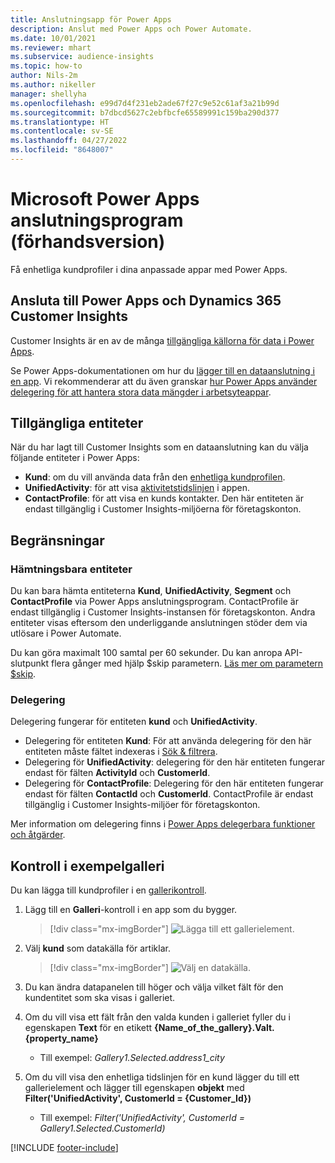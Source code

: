 ```yaml
---
title: Anslutningsapp för Power Apps
description: Anslut med Power Apps och Power Automate.
ms.date: 10/01/2021
ms.reviewer: mhart
ms.subservice: audience-insights
ms.topic: how-to
author: Nils-2m
ms.author: nikeller
manager: shellyha
ms.openlocfilehash: e99d7d4f231eb2ade67f27c9e52c61af3a21b99d
ms.sourcegitcommit: b7dbcd5627c2ebfbcfe65589991c159ba290d377
ms.translationtype: HT
ms.contentlocale: sv-SE
ms.lasthandoff: 04/27/2022
ms.locfileid: "8648007"
---
```

# <a name="microsoft-power-apps-connector-preview"></a>Microsoft Power Apps anslutningsprogram (förhandsversion)

Få enhetliga kundprofiler i dina anpassade appar med Power Apps.

## <a name="connect-power-apps-and-dynamics-365-customer-insights"></a>Ansluta till Power Apps och Dynamics 365 Customer Insights

Customer Insights är en av de många [tillgängliga källorna för data i Power Apps](/powerapps/maker/canvas-apps/working-with-data-sources).

Se Power Apps-dokumentationen om hur du [lägger till en dataanslutning i en app](/powerapps/maker/canvas-apps/add-data-connection). Vi rekommenderar att du även granskar [hur Power Apps använder delegering för att hantera stora data mängder i arbetsyteappar](/powerapps/maker/canvas-apps/delegation-overview).

## <a name="available-entities"></a>Tillgängliga entiteter

När du har lagt till Customer Insights som en dataanslutning kan du välja följande entiteter i Power Apps:

- **Kund**: om du vill använda data från den [enhetliga kundprofilen](customer-profiles.md).
- **UnifiedActivity**: för att visa [aktivitetstidslinjen](activities.md) i appen.
- **ContactProfile**: för att visa en kunds kontakter. Den här entiteten är endast tillgänglig i Customer Insights-miljöerna för företagskonton.

## <a name="limitations"></a>Begränsningar

### <a name="retrievable-entities"></a>Hämtningsbara entiteter

Du kan bara hämta entiteterna **Kund**, **UnifiedActivity**, **Segment** och **ContactProfile** via Power Apps anslutningsprogram. ContactProfile är endast tillgänglig i Customer Insights-instansen för företagskonton. Andra entiteter visas eftersom den underliggande anslutningen stöder dem via utlösare i Power Automate.

Du kan göra maximalt 100 samtal per 60 sekunder. Du kan anropa API-slutpunkt flera gånger med hjälp $skip parametern. [Läs mer om parametern $skip](/connectors/customerinsights/#get-items-from-an-entity).

### <a name="delegation"></a>Delegering

Delegering fungerar för entiteten **kund** och **UnifiedActivity**. 

- Delegering för entiteten **Kund**: För att använda delegering för den här entiteten måste fältet indexeras i [Sök & filtrera](search-filter-index.md).  
- Delegering för **UnifiedActivity**: delegering för den här entiteten fungerar endast för fälten **ActivityId** och **CustomerId**.  
- Delegering för **ContactProfile**: Delegering för den här entiteten fungerar endast för fälten **ContactId** och **CustomerId**. ContactProfile är endast tillgänglig i Customer Insights-miljöer för företagskonton.

Mer information om delegering finns i [Power Apps delegerbara funktioner och åtgärder](/powerapps/maker/canvas-apps/delegation-overview). 

## <a name="example-gallery-control"></a>Kontroll i exempelgalleri

Du kan lägga till kundprofiler i en [gallerikontroll](/powerapps/maker/canvas-apps/add-gallery).

1. Lägg till en **Galleri**-kontroll i en app som du bygger.

    > [!div class="mx-imgBorder"]
    > ![Lägga till ett gallerielement.](media/connector-powerapps9.png "Lägga till ett gallerielement.")

2. Välj **kund** som datakälla för artiklar.

    > [!div class="mx-imgBorder"]
    > ![Välj en datakälla.](media/choose-datasource-powerapps.png "Välj datakälla.")

3. Du kan ändra datapanelen till höger och välja vilket fält för den kundentitet som ska visas i galleriet.

4. Om du vill visa ett fält från den valda kunden i galleriet fyller du i egenskapen **Text** för en etikett **{Name_of_the_gallery}.Valt.{property_name}**  
    - Till exempel: _Gallery1.Selected.address1_city_

5. Om du vill visa den enhetliga tidslinjen för en kund lägger du till ett gallerielement och lägger till egenskapen **objekt** med **Filter('UnifiedActivity', CustomerId = {Customer_Id})**  
    - Till exempel: _Filter('UnifiedActivity', CustomerId = Gallery1.Selected.CustomerId)_


[!INCLUDE [footer-include](includes/footer-banner.md)]
